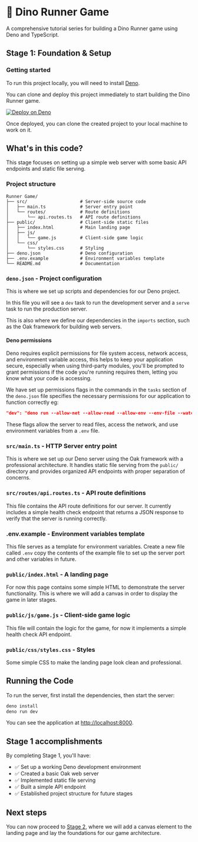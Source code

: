 # 🦕 Dino Runner Game

A comprehensive tutorial series for building a Dino Runner game using Deno and
TypeScript.

## Stage 1: Foundation & Setup

### Getting started

To run this project locally, you will need to install [Deno](https://deno.com/).

You can clone and deploy this project immediately to start building the Dino
Runner game.

[![Deploy on Deno](https://deno.com/button)](https://app.deno.com/new?clone=https://github.com/thisisjofrank/game-tutorial-stage-1.git)

Once deployed, you can clone the created project to your local machine to work
on it.

## What's in this code?

This stage focuses on setting up a simple web server with some basic API
endpoints and static file serving.

### Project structure

```text
Runner Game/
├── src/                    # Server-side source code
│   ├── main.ts             # Server entry point
│   └── routes/             # Route definitions
│       └── api.routes.ts   # API route definitions
├── public/                 # Client-side static files
│   ├── index.html          # Main landing page
│   ├── js/
│   │   └── game.js         # Client-side game logic
│   └── css/
│       └── styles.css      # Styling
├── deno.json               # Deno configuration
├── .env.example            # Environment variables template
└── README.md               # Documentation
```

### `deno.json` - Project configuration

This is where we set up scripts and dependencies for our Deno project.

In this file you will see a `dev` task to run the development server and a
`serve` task to run the production server.

This is also where we define our dependencies in the `imports` section, such as
the Oak framework for building web servers.

#### Deno permissions

Deno requires explicit permissions for file system access, network access, and
environment variable access, this helps to keep your application secure,
especially when using third-party modules, you'll be prompted to grant
permissions if the code you're running requires them, letting you know what your
code is accessing.

We have set up permissions flags in the commands in the `tasks` section of the
`deno.json` file specifies the necessary permissions for our application to
function correctly eg:

```json
"dev": "deno run --allow-net --allow-read --allow-env --env-file --watch src/main.ts",
```

These flags allow the server to read files, access the network, and use
environment variables from a `.env` file.

### `src/main.ts` - HTTP Server entry point

This is where we set up our Deno server using the Oak framework with a
professional architecture. It handles static file serving from the `public/`
directory and provides organized API endpoints with proper separation of
concerns.

### `src/routes/api.routes.ts` - API route definitions

This file contains the API route definitions for our server. It currently
includes a simple health check endpoint that returns a JSON response to verify
that the server is running correctly.

### .env.example - Environment variables template

This file serves as a template for environment variables. Create a new file
called `.env` copy the contents of the example file to set up the server port
and other variables in future.

### `public/index.html` - A landing page

For now this page contains some simple HTML to demonstrate the server
functionality. This is where we will add a canvas in order to display the game
in later stages.

### `public/js/game.js` - Client-side game logic

This file will contain the logic for the game, for now it implements a simple
health check API endpoint.

### `public/css/styles.css` - Styles

Some simple CSS to make the landing page look clean and professional.

## Running the Code

To run the server, first install the dependencies, then start the server:

```bash
deno install
deno run dev
```

You can see the application at [http://localhost:8000](http://localhost:8000).

## Stage 1 accomplishments

By completing Stage 1, you'll have:

- ✅ Set up a working Deno development environment
- ✅ Created a basic Oak web server
- ✅ Implemented static file serving
- ✅ Built a simple API endpoint
- ✅ Established project structure for future stages

## Next steps

You can now proceed to
[Stage 2](https://github.com/thisisjofrank/game-tutorial-stage-2), where we will add a
canvas element to the landing page and lay the foundations for our game
architecture.
